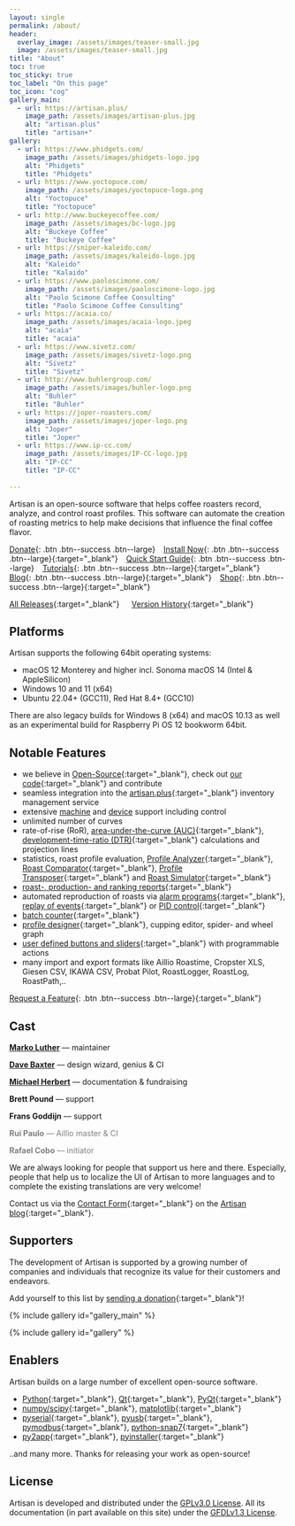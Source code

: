 ```yaml
---
layout: single
permalink: /about/
header:
  overlay_image: /assets/images/teaser-small.jpg
  image: /assets/images/teaser-small.jpg
title: "About"
toc: true
toc_sticky: true
toc_label: "On this page"
toc_icon: "cog"
gallery_main:
  - url: https://artisan.plus/
    image_path: /assets/images/artisan-plus.jpg
    alt: "artisan.plus"
    title: "artisan+"
gallery:
  - url: https://www.phidgets.com/
    image_path: /assets/images/phidgets-logo.jpg
    alt: "Phidgets"
    title: "Phidgets"
  - url: https://www.yoctopuce.com/
    image_path: /assets/images/yoctopuce-logo.png
    alt: "Yoctopuce"
    title: "Yoctopuce"
  - url: http://www.buckeyecoffee.com/
    image_path: /assets/images/bc-logo.jpg
    alt: "Buckeye Coffee"
    title: "Buckeye Coffee"
  - url: https://sniper-kaleido.com/
    image_path: /assets/images/kaleido-logo.jpg
    alt: "Kaleido"
    title: "Kalaido"
  - url: https://www.paoloscimone.com/
    image_path: /assets/images/paoloscimone-logo.jpg
    alt: "Paolo Scimone Coffee Consulting"
    title: "Paolo Scimone Coffee Consulting"
  - url: https://acaia.co/
    image_path: /assets/images/acaia-logo.jpeg
    alt: "acaia"
    title: "acaia"
  - url: https://www.sivetz.com/
    image_path: /assets/images/sivetz-logo.png
    alt: "Sivetz"
    title: "Sivetz"
  - url: http://www.buhlergroup.com/
    image_path: /assets/images/buhler-logo.png
    alt: "Buhler"
    title: "Buhler"
  - url: https://joper-roasters.com/
    image_path: /assets/images/joper-logo.png
    alt: "Joper"
    title: "Joper"
  - url: https://www.ip-cc.com/
    image_path: /assets/images/IP-CC-logo.jpg
    alt: "IP-CC"
    title: "IP-CC"
    
---
```


<!--
  - url: https://cmsale.com/
    image_path: /assets/images/cms-logo.jpg
    alt: "Coffee Maschines Sale"
    title: "Coffee Maschines Sale"
  - url: http://www.roastmaxroasters.com.au
    image_path: /assets/images/roastmax_logo.jpg
    alt: "Roastmax"
    title: "Roastmax"
  - url: https://www.bescaroasters.com/
    image_path: /assets/images/besca-logo.jpg
    alt: "Besca Roasters"
    title: "Besca Roasters"
  - url: https://www.toper.com/
    image_path: /assets/images/toper-logo.jpg
    alt: "Toper"
    title: "Toper"
  - url: https://coffed.pl/
    image_path: /assets/images/coffed-logo-light.png
    alt: "Coffed"
    title: "Coffed"
  - url: https://www.ingnapoli.com/
    image_path: /assets/images/tostabar-logo.png
    alt: "Tostabar"
    title: "Tostabar"
  - url: https://showroomcoffee.com/
    image_path: /assets/images/showroom-logo.png
    alt: "Showroom"
    title: "Showroom"
  - url: https://www.kapokcoffee.com/
    image_path: /assets/images/kapok-logo.png
    alt: "KapoK"
    title: "KapoK"
  - url: https://www.sweetmarias.com/
    image_path: /assets/images/sweet-marias-logo.jpeg
    alt: "Sweet Maria's"
    title: "Sweet Maria's"
  - url: http://www.twinoroasters.com/
    image_path: /assets/images/twino-logo.png
    alt: "Twino"
    title: "Twino"
  - url: https://www.hottopusa.com/
    image_path: /assets/images/hottop-logo.png
    alt: "Hottop"
    title: "Hottop"
  - url: http://novustec.co.kr/
    image_path: /assets/images/novustec-logo.png
    alt: "Novustec"
    title: "Novustec"
  - url: https://typhoon.coffee/
    image_path: /assets/images/typhoon-logo.png
    alt: "Typhoon"
    title: "Typhoon"
  - url: https://www.probat.com/
    image_path: /assets/images/probat-logo.jpg
    alt: "Probat"
    title: "Probat"
-->

Artisan is an open-source software that helps coffee roasters record, analyze, and control roast profiles. This software can automate the creation of roasting metrics to help make decisions that influence the final coffee flavor.

[Donate](/donate/){: .btn .btn--success .btn--large} &ensp;
[Install Now](https://github.com/artisan-roaster-scope/artisan/releases/latest){: .btn .btn--success .btn--large}{:target="_blank"}
&ensp; [Quick Start Guide](/docs/quick-start-guide/){: .btn .btn--success .btn--large}
&ensp; [Tutorials](/docs/videos/){: .btn .btn--success .btn--large}{:target="_blank"}
&ensp; [Blog](https://artisan-roasterscope.blogspot.com/){: .btn .btn--success .btn--large}{:target="_blank"}
&ensp; [Shop](https://shop.artisan.plus/){: .btn .btn--success .btn--large}{:target="_blank"}

[All Releases](https://github.com/artisan-roaster-scope/artisan/releases){:target="_blank"} &emsp; [Version History](https://github.com/artisan-roaster-scope/artisan#version_history){:target="_blank"}


## Platforms

Artisan supports the following 64bit operating systems:

* macOS 12 Monterey and higher incl. Sonoma macOS 14 (Intel & AppleSilicon)
* Windows 10 and 11 (x64)
* Ubuntu 22.04+ (GCC11), Red Hat 8.4+ (GCC10)

There are also legacy builds for Windows 8 (x64) and macOS 10.13 as well as an experimental build for Raspberry Pi OS 12 bookworm 64bit.

## Notable Features

- we believe in [Open-Source](https://www.youtube.com/watch?v=SpeDK1TPbew){:target="_blank"}, check out [our code](https://github.com/artisan-roaster-scope/artisan){:target="_blank"} and contribute
- seamless integration into the [artisan.plus](https://artisan.plus){:target="_blank"} inventory management service
- extensive [machine](/machines/) and [device](/devices/) support including control
- unlimited number of curves
- rate-of-rise (RoR), [area-under-the-curve (AUC)](https://artisan-roasterscope.blogspot.de/2016/11/area-under-curve-auc.html){:target="_blank"}, [development-time-ratio (DTR)](https://artisan-roasterscope.blogspot.com/2020/05/displaying-development-time-ratio-in.html){:target="_blank"} calculations and projection lines
- statistics, roast profile evaluation, [Profile Analyzer](https://artisan-roasterscope.blogspot.com/2019/11/analyzer.html){:target="_blank"}, [Roast Comparator](https://artisan-roasterscope.blogspot.com/2020/05/roast-comparator.html){:target="_blank"}, [Profile Transposer](https://artisan-roasterscope.blogspot.com/2020/05/profile-transposer.html){:target="_blank"} and [Roast Simulator](https://artisan-roasterscope.blogspot.com/2020/05/roast-simulator.html){:target="_blank"}
- [roast-, production- and ranking reports](https://artisan-roasterscope.blogspot.de/2016/03/artisan-v099.html){:target="_blank"}
- automated reproduction of roasts via [alarm programs](http://artisan-roasterscope.blogspot.de/2013/03/alarms.html){:target="_blank"}, [replay of events](https://artisan-roasterscope.blogspot.de/2017/10/profile-templates.html){:target="_blank"} or [PID control](https://artisan-roasterscope.blogspot.de/2016/11/pid-control.html){:target="_blank"}
- [batch counter](https://artisan-roasterscope.blogspot.de/2015/07/batch-counter.html){:target="_blank"}
- [profile designer](https://artisan-roasterscope.blogspot.com/2019/05/using-artisan-designer.html){:target="_blank"}, cupping editor, spider- and wheel graph
- [user defined buttons and sliders](http://artisan-roasterscope.blogspot.de/2013/02/events-buttons-and-palettes.html){:target="_blank"} with programmable actions
- many import and export formats like Aillio Roastime, Cropster XLS, Giesen CSV, IKAWA CSV, Probat Pilot, RoastLogger, RoastLog, RoastPath,..

[Request a Feature](https://github.com/artisan-roaster-scope/artisan/issues){: .btn .btn--success .btn--large}{:target="_blank"}

  
## Cast

__[Marko Luther](/authors/luther/)__ –– maintainer

__[Dave Baxter](/authors/baxter/)__ –– design wizard, genius & CI

__[Michael Herbert](/authors/herbert/)__ –– documentation & fundraising

__Brett Pound__ –– support

__Frans Goddijn__ –– support

<span style="color:grey">__Rui Paulo__ –– Aillio master & CI</span>

<span style="color:grey">__Rafael Cobo__ –– initiator</span>

We are always looking for people that support us here and there. Especially, people that help us to localize the UI of Artisan to more languages and to complete the existing translations are very welcome!

Contact us via the [Contact Form](https://artisan-roasterscope.blogspot.com/p/contact-me.html){:target="_blank"} on the [Artisan blog](https://artisan-roasterscope.blogspot.com){:target="_blank"}.

## Supporters

The development of Artisan is supported by a growing number of companies and individuals that recognize its value for their customers and endeavors.

Add yourself to this list by [sending a donation](https://www.paypal.me/MarkoLuther){:target="_blank"}!

{% include gallery id="gallery_main" %}

{% include gallery id="gallery" %}



## Enablers

Artisan builds on a large number of excellent open-source software.

* [Python](https://www.python.org){:target="_blank"}, [Qt](https://www.qt.io){:target="_blank"}, [PyQt](https://riverbankcomputing.com){:target="_blank"}
* [numpy/scipy](https://www.scipy.org){:target="_blank"}, [matplotlib](https://matplotlib.org){:target="_blank"}
* [pyserial](https://github.com/pyserial/pyserial){:target="_blank"}, [pyusb](https://github.com/pyusb/pyusb){:target="_blank"}, [pymodbus](https://github.com/riptideio/pymodbus){:target="_blank"}, [python-snap7](https://github.com/gijzelaerr/python-snap7){:target="_blank"}
* [py2app](https://github.com/ronaldoussoren/py2app){:target="_blank"}, [pyinstaller](https://www.pyinstaller.org){:target="_blank"}

..and many more. Thanks for releasing your work as open-source!

## License

Artisan is developed and distributed under the [GPLv3.0 License](http://www.gnu.org/copyleft/gpl.html). All its documentation (in part available on this site) under the [GFDLv1.3 License](https://www.gnu.org/licenses/fdl-1.3.en.html).

